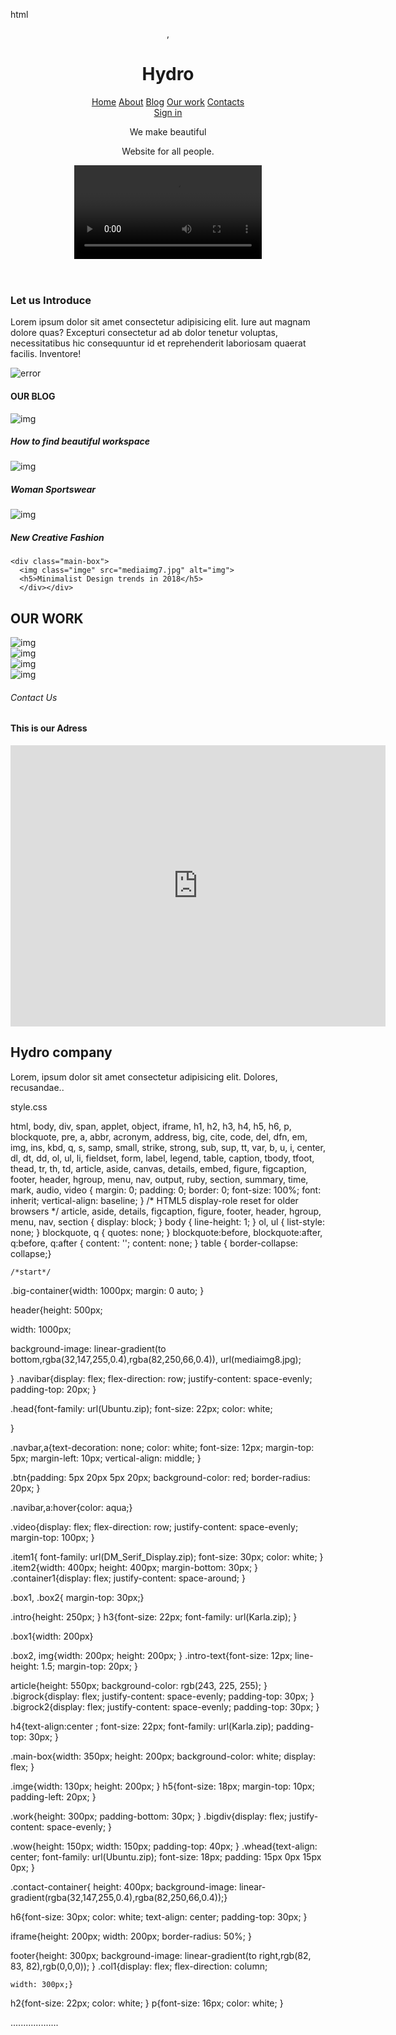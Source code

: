 html
<!DOCTYPE html>
<html lang="en">
<head>
  <meta charset="UTF-8">
  <meta http-equiv="X-UA-Compatible" content="IE=edge">
  <meta name="viewport" content="width=device-width, initial-scale=1.0">
  <title>list item</title>
  <link rel="stylesheet" href="style.css">
</head>
<body >  <div class="big-container">
<header><div class="navibar">
,<div class="head"><h1>Hydro</h1></div>
<div class="navbar">
<a href="#">Home</a>
<a href="#">About</a>
<a href="#">Blog</a>
<a href="#">Our work</a>
<a href="#">Contacts</a>
</div>
<div class="btn">
  <a href="#">Sign in </a>
</div>
</div>
<div class="video"><div class="item1">
<p>We make beautiful</p>
<p >Website for all people.</p></div>
 <div class="item2"><video src="https://youtu.be/dphagk4O5qA" preload controls></video></div>
</div>
</header>
<section class="intro">
<div class="container1">
<div class="box1"><h3>Let us Introduce</h3>
  <p class="intro-text" >Lorem ipsum dolor sit amet consectetur adipisicing elit. Iure aut magnam dolore quas? Excepturi consectetur ad ab dolor tenetur voluptas, necessitatibus hic consequuntur id et reprehenderit laboriosam quaerat facilis. Inventore!</p>
</div>
<div class="box2">
  <img src="mediaimg1.jpg" alt="error">
</div>
</div>
</section>
<article>
  <h4>OUR BLOG</h4>
  <div class="bigrock">
<div class="main-box">
<img class="imge" src="mediaimg4.jpg" alt="img">
<h5>How to find beautiful workspace</h5>
</div>

<div class="main-box">
  <img class="imge" src="mediaimg5.jpg" alt="img">
  <h5>Woman Sportswear</h5>
  </div></div>

<div class="bigrock2">

  <div class="main-box">
    <img class="imge" src="mediaimg6.jpg" alt="img">
    <h5>New Creative Fashion</h5>
    </div>


    <div class="main-box">
      <img class="imge" src="mediaimg7.jpg" alt="img">
      <h5>Minimalist Design trends in 2018</h5>
      </div></div>
</article>

<section class="work">
  <h2 class="whead">OUR WORK</h2>
<div class="bigdiv">
<div><img class="wow" src="mediaimg9.jpg" alt="img"></div>
<div><img class="wow" src="mediaimg10.jpg" alt="img"></div>
<div><img class="wow" src="mediaimg11.jpg" alt="img"></div>
<div><img class="wow" src="mediaimg12.jpg" alt="img"></div>

</div>
</section>

<section>
<div class="contact-container">
  <h6>Contact Us</h6>
<h4>This is our Adress</h4>
<div class="map">
<iframe src="https://www.google.com/maps/embed?pb=!1m18!1m12!1m3!1d27992.563504580492!2d77.17230026910177!3d28.717440883033426!2m3!1f0!2f0!3f0!3m2!1i1024!2i768!4f13.1!3m3!1m2!1s0x390d02016e5f62ff%3A0x71244dc439c46e57!2sModel%20Town%2C%20New%20Delhi%2C%20Delhi!5e0!3m2!1sen!2sin!4v1683097092495!5m2!1sen!2sin" width="600" height="450" style="border:0;" allowfullscreen="" loading="lazy" referrerpolicy="no-referrer-when-downgrade"></iframe></div>
</div>
</section>


<footer>
<div class="col1">
<h2>Hydro company</h2>
<p>Lorem, ipsum dolor sit amet consectetur adipisicing elit. Dolores, recusandae..</p>
</div>
</footer>


  </div>

</body>
</html>


style.css

html, body, div, span, applet, object, iframe,
h1, h2, h3, h4, h5, h6, p, blockquote, pre,
a, abbr, acronym, address, big, cite, code,
del, dfn, em, img, ins, kbd, q, s, samp,
small, strike, strong, sub, sup, tt, var,
b, u, i, center,
dl, dt, dd, ol, ul, li,
fieldset, form, label, legend,
table, caption, tbody, tfoot, thead, tr, th, td,
article, aside, canvas, details, embed, 
figure, figcaption, footer, header, hgroup, 
menu, nav, output, ruby, section, summary,
time, mark, audio, video {
	margin: 0;
	padding: 0;
	border: 0;
	font-size: 100%;
	font: inherit;
	vertical-align: baseline;
}
/* HTML5 display-role reset for older browsers */
article, aside, details, figcaption, figure, 
footer, header, hgroup, menu, nav, section {
	display: block;
}
body {
	line-height: 1;
}
ol, ul {
	list-style: none;
}
blockquote, q {
	quotes: none;
}
blockquote:before, blockquote:after,
q:before, q:after {
	content: '';
	content: none;
}
table {
	border-collapse: collapse;}



	/*start*/




.big-container{width: 1000px;
margin: 0 auto;
}




header{height: 500px;

width: 1000px;

background-image: linear-gradient(to bottom,rgba(32,147,255,0.4),rgba(82,250,66,0.4)), url(mediaimg8.jpg);

}
.navibar{display: flex;
flex-direction: row;
justify-content: space-evenly;
padding-top: 20px;
}

.head{font-family: url(Ubuntu.zip);
font-size: 22px;
color: white;

}

.navbar,a{text-decoration: none;
color: white;
font-size: 12px;
margin-top: 5px;
margin-left: 10px;
vertical-align: middle;
}

.btn{padding: 5px 20px 5px 20px;
background-color: red;
border-radius: 20px;
}

.navibar,a:hover{color: aqua;}

.video{display: flex;
	flex-direction: row;
	justify-content: space-evenly;
	margin-top: 100px;
}

.item1{ font-family: url(DM_Serif_Display.zip);
font-size: 30px;
color: white;
}
.item2{width: 400px;
height: 400px;
margin-bottom: 30px;
}
.container1{display: flex;
	justify-content: space-around;
}

.box1, .box2{ margin-top: 30px;}


.intro{height: 250px;
}
h3{font-size: 22px;
font-family: url(Karla.zip);
}

.box1{width: 200px}

.box2, img{width: 200px;
height: 200px;
}
.intro-text{font-size: 12px;
line-height: 1.5;
margin-top: 20px;
}

article{height: 550px;
background-color: rgb(243, 225, 255);
}
.bigrock{display: flex;
justify-content: space-evenly;
padding-top: 30px;
}
.bigrock2{display: flex;
justify-content: space-evenly;
padding-top: 30px;
}



h4{text-align:center ;
font-size: 22px;
font-family: url(Karla.zip);
padding-top: 30px;
}

.main-box{width: 350px;
height: 200px;
background-color: white;
display: flex;
}

.imge{width: 130px;
height: 200px;
}
h5{font-size: 18px;
	margin-top: 10px;
	padding-left: 20px;
}


.work{height: 300px;
	padding-bottom: 30px;
}
.bigdiv{display: flex;
justify-content: space-evenly;
}


.wow{height: 150px;
width: 150px;
padding-top: 40px;
}
.whead{text-align: center;
font-family: url(Ubuntu.zip);
font-size: 18px;
padding: 15px 0px 15px 0px;
}


   .contact-container{
	height: 400px;
	background-image: linear-gradient(rgba(32,147,255,0.4),rgba(82,250,66,0.4));}

h6{font-size: 30px;
color: white;
text-align: center;
padding-top: 30px;
}

iframe{height: 200px;
width: 200px;
border-radius: 50%;
}

footer{height: 300px;
background-image: linear-gradient(to right,rgb(82, 83, 82),rgb(0,0,0));
}
.col1{display: flex;
	flex-direction: column;
	
	width: 300px;}
h2{font-size: 22px;
color: white;
}
p{font-size: 16px;
color: white;
}

...................















